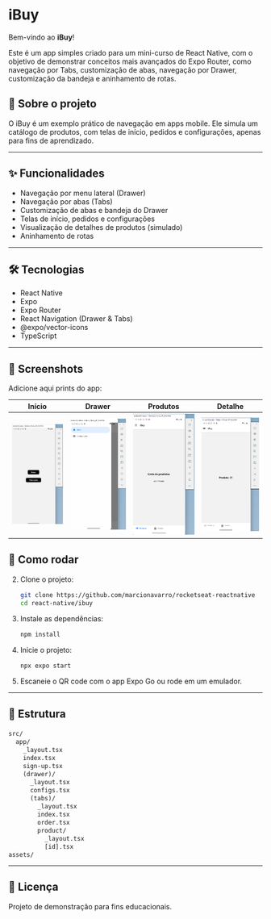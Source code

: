 # iBuy

Bem-vindo ao **iBuy**!

Este é um app simples criado para um mini-curso de React Native, com o objetivo de demonstrar conceitos mais avançados do Expo Router, como navegação por Tabs, customização de abas, navegação por Drawer, customização da bandeja e aninhamento de rotas.

## 📱 Sobre o projeto

O iBuy é um exemplo prático de navegação em apps mobile. Ele simula um catálogo de produtos, com telas de início, pedidos e configurações, apenas para fins de aprendizado.

---

## ✨ Funcionalidades

- Navegação por menu lateral (Drawer)
- Navegação por abas (Tabs)
- Customização de abas e bandeja do Drawer
- Telas de início, pedidos e configurações
- Visualização de detalhes de produtos (simulado)
- Aninhamento de rotas

---

## 🛠️ Tecnologias

- React Native
- Expo
- Expo Router
- React Navigation (Drawer & Tabs)
- @expo/vector-icons
- TypeScript

---

## 📸 Screenshots

Adicione aqui prints do app:

| Início | Drawer | Produtos | Detalhe |
|--------|--------|----------|---------|
| ![Início](assets/screenshots/inicio.png) | ![Drawer](assets/screenshots/drawer.png) | ![Produtos](assets/screenshots/produtos.png) | ![Detalhe](assets/screenshots/detalhe.png) |

## 🚀 Como rodar

2. Clone o projeto:
   ```sh
   git clone https://github.com/marcionavarro/rocketseat-reactnative
   cd react-native/ibuy
   ```
2. Instale as dependências:
   ```sh
   npm install
   ```
3. Inicie o projeto:
   ```sh
   npx expo start
   ```
4. Escaneie o QR code com o app Expo Go ou rode em um emulador.

---

## 📂 Estrutura

```
src/
  app/
    _layout.tsx
    index.tsx
    sign-up.tsx
    (drawer)/
      _layout.tsx
      configs.tsx
      (tabs)/
        _layout.tsx
        index.tsx
        order.tsx
        product/
          _layout.tsx
          [id].tsx
assets/
```

---

## 📝 Licença

Projeto de demonstração para fins educacionais.